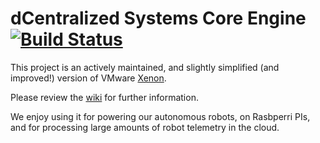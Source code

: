 # dCentralized Systems Core Engine [![Build Status](https://travis-ci.com/dCentralizedSystems/core.svg?token=sJMhHszeUaesiKUEwkff&branch=master)](https://travis-ci.com/dCentralizedSystems/core)

This project is an actively maintained, and slightly simplified (and improved!) version of VMware [Xenon](https://github.com/vmware/xenon).

Please review the [wiki](https://github.com/dCentralizedSystems/core/wiki) for further information.

We enjoy using it for powering our autonomous robots, on Rasbperri PIs, and for processing large amounts of robot telemetry in the cloud.
